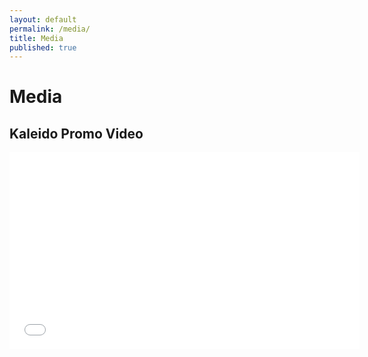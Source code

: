 ```yaml
---
layout: default
permalink: /media/
title: Media
published: true
---
```


# Media


## Kaleido Promo Video

<div class="flex-video widescreen">
<iframe width="560" height="315" src="//www.youtube.com/embed/llX4nNu-TEg" frameborder="0" allowfullscreen></iframe>
</div>